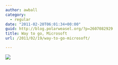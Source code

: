 ```yaml
---
author: awball
category:
  - regular
date: "2011-02-20T06:01:34+00:00"
guid: http://blog.polarweasel.org/?p=2607082929
title: Way to go, Microsoft
url: /2011/02/19/way-to-go-microsoft/

---
```

![](/wp-content/uploads/2011/02/Screen-shot-2011-02-19-at-10.55.43-PM.png)
